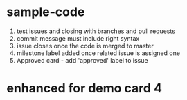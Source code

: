 # sample-code
 1) test issues and closing with branches and pull requests
 2) commit message must include right syntax
 3) issue closes once the code is merged to master
 4) milestone label added once related issue is assigned one
 5) Approved card - add 'approved' label to issue
 
# enhanced for demo card 4

 
